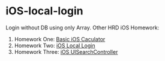 # iOS-local-login
Login without DB using only Array. 
Other HRD iOS Homework:
1. Homework One: [Basic iOS Caculator](https://github.com/srengkhorn/iOS-calculator)
2. Homework Two: [iOS Local Login](https://github.com/srengkhorn/iOS-local-login)
3. Homework Three: [iOS UISearchController](https://github.com/srengkhorn/iOS-UISearchController)
